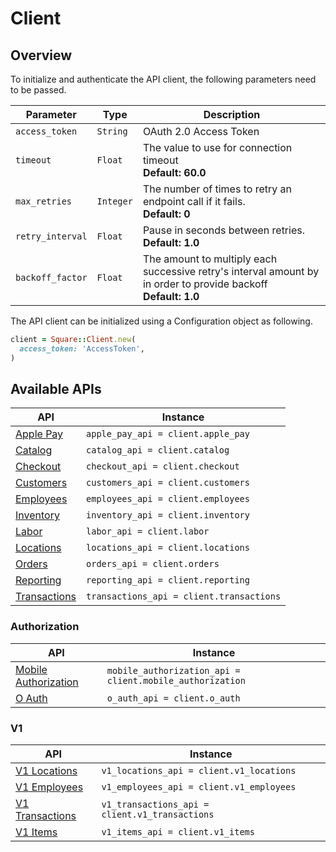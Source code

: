 # Client

## Overview

To initialize and authenticate the API client, the following parameters need to be passed.

| Parameter | Type | Description |
|  --- | --- | --- |
| `access_token` | `String` | OAuth 2.0 Access Token |
| `timeout` | `Float` | The value to use for connection timeout <br> **Default: 60.0** |
| `max_retries` | `Integer` | The number of times to retry an endpoint call if it fails. <br> **Default: 0** |
| `retry_interval` | `Float` | Pause in seconds between retries. <br> **Default: 1.0** |
| `backoff_factor` | `Float` | The amount to multiply each successive retry's interval amount by in order to provide backoff <br> **Default: 1.0** |

The API client can be initialized using a Configuration object as following.

```ruby
client = Square::Client.new(
  access_token: 'AccessToken',
)
```

## Available APIs

| API | Instance |
| --- | --- |
| [Apple Pay](apple-pay.md) | ```apple_pay_api = client.apple_pay``` |
| [Catalog](catalog.md) | ```catalog_api = client.catalog``` |
| [Checkout](checkout.md) | ```checkout_api = client.checkout``` |
| [Customers](customers.md) | ```customers_api = client.customers``` |
| [Employees](employees.md) | ```employees_api = client.employees``` |
| [Inventory](inventory.md) | ```inventory_api = client.inventory``` |
| [Labor](labor.md) | ```labor_api = client.labor``` |
| [Locations](locations.md) | ```locations_api = client.locations``` |
| [Orders](orders.md) | ```orders_api = client.orders``` |
| [Reporting](reporting.md) | ```reporting_api = client.reporting``` |
| [Transactions](transactions.md) | ```transactions_api = client.transactions``` |

### Authorization

| API | Instance |
| --- | --- |
| [Mobile Authorization](mobile-authorization.md) | ```mobile_authorization_api = client.mobile_authorization``` |
| [O Auth](o-auth.md) | ```o_auth_api = client.o_auth``` |

### V1

| API | Instance |
| --- | --- |
| [V1 Locations](v1-locations.md) | ```v1_locations_api = client.v1_locations``` |
| [V1 Employees](v1-employees.md) | ```v1_employees_api = client.v1_employees``` |
| [V1 Transactions](v1-transactions.md) | ```v1_transactions_api = client.v1_transactions``` |
| [V1 Items](v1-items.md) | ```v1_items_api = client.v1_items``` |

